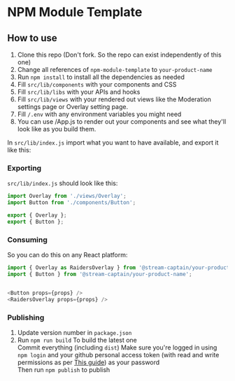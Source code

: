 # NPM Module Template

## How to use
1. Clone this repo (Don't fork. So the repo can exist independently of this one)  
2. Change all references of `npm-module-template` to `your-product-name`  
3. Run `npm install` to install all the dependencies as needed
4. Fill `src/lib/components` with your components and CSS  
5. Fill `src/lib/libs` with your APIs and hooks  
6. Fill `src/lib/views` with your rendered out views like the Moderation settings page or Overlay setting page.    
7. Fill `/.env` with any environment variables you might need  
8. You can use /App.js to render out your components and see what they'll look like as you build them.  

In `src/lib/index.js` import what you want to have available, and export it like this:
### Exporting
`src/lib/index.js` should look like this:
```js
import Overlay from './views/Overlay';
import Button from './components/Button';

export { Overlay };
export { Button };
```

### Consuming
So you can do this on any React platform: 
```js
import { Overlay as RaidersOverlay } from '@stream-captain/your-product-name'; //your product name can be like @stream-captain/raiders-tools
import { Button } from '@stream-captain/your-product-name';


<Button props={props} />
<RaidersOverlay props={props} />
```
### Publishing 
1. Update version number in `package.json`   
2. Run `npm run build` To build the latest one   
Commit everything (including `dist`)
Make sure you're logged in using `npm login` and your github personal access token (with read and write permissions as per [This guide](https://streamcaptain.atlassian.net/wiki/spaces/CT/pages/1734475809/Node+Modules)) as your password    
Then run `npm publish` to publish   